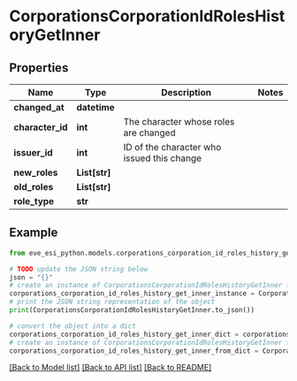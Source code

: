 # CorporationsCorporationIdRolesHistoryGetInner


## Properties

Name | Type | Description | Notes
------------ | ------------- | ------------- | -------------
**changed_at** | **datetime** |  | 
**character_id** | **int** | The character whose roles are changed | 
**issuer_id** | **int** | ID of the character who issued this change | 
**new_roles** | **List[str]** |  | 
**old_roles** | **List[str]** |  | 
**role_type** | **str** |  | 

## Example

```python
from eve_esi_python.models.corporations_corporation_id_roles_history_get_inner import CorporationsCorporationIdRolesHistoryGetInner

# TODO update the JSON string below
json = "{}"
# create an instance of CorporationsCorporationIdRolesHistoryGetInner from a JSON string
corporations_corporation_id_roles_history_get_inner_instance = CorporationsCorporationIdRolesHistoryGetInner.from_json(json)
# print the JSON string representation of the object
print(CorporationsCorporationIdRolesHistoryGetInner.to_json())

# convert the object into a dict
corporations_corporation_id_roles_history_get_inner_dict = corporations_corporation_id_roles_history_get_inner_instance.to_dict()
# create an instance of CorporationsCorporationIdRolesHistoryGetInner from a dict
corporations_corporation_id_roles_history_get_inner_from_dict = CorporationsCorporationIdRolesHistoryGetInner.from_dict(corporations_corporation_id_roles_history_get_inner_dict)
```
[[Back to Model list]](../README.md#documentation-for-models) [[Back to API list]](../README.md#documentation-for-api-endpoints) [[Back to README]](../README.md)


